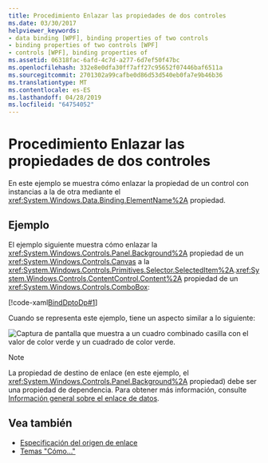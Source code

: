 ```yaml
---
title: Procedimiento Enlazar las propiedades de dos controles
ms.date: 03/30/2017
helpviewer_keywords:
- data binding [WPF], binding properties of two controls
- binding properties of two controls [WPF]
- controls [WPF], binding properties of
ms.assetid: 06318fac-6afd-4c7d-a277-6d7ef50f47bc
ms.openlocfilehash: 332e8e0dfa30ff7aff27c95652f07446baf6511a
ms.sourcegitcommit: 2701302a99cafbe0d86d53d540eb0fa7e9b46b36
ms.translationtype: MT
ms.contentlocale: es-ES
ms.lasthandoff: 04/28/2019
ms.locfileid: "64754052"
---
```

# <a name="how-to-bind-the-properties-of-two-controls"></a>Procedimiento Enlazar las propiedades de dos controles
En este ejemplo se muestra cómo enlazar la propiedad de un control con instancias a la de otra mediante el <xref:System.Windows.Data.Binding.ElementName%2A> propiedad.  
  
## <a name="example"></a>Ejemplo  
 El ejemplo siguiente muestra cómo enlazar la <xref:System.Windows.Controls.Panel.Background%2A> propiedad de un <xref:System.Windows.Controls.Canvas> a la <xref:System.Windows.Controls.Primitives.Selector.SelectedItem%2A>.<xref:System.Windows.Controls.ContentControl.Content%2A> propiedad de un <xref:System.Windows.Controls.ComboBox>:  
  
 [!code-xaml[BindDptoDp#1](~/samples/snippets/csharp/VS_Snippets_Wpf/BindDPtoDP/CS/Window1.xaml#1)]  
  
 Cuando se representa este ejemplo, tiene un aspecto similar a lo siguiente:  
  
![Captura de pantalla que muestra a un cuadro combinado casilla con el valor de color verde y un cuadrado de color verde.](./media/how-to-bind-the-properties-of-two-controls/data-binding-bind-background-canvas.png)

> [!NOTE]
> La propiedad de destino de enlace (en este ejemplo, el <xref:System.Windows.Controls.Panel.Background%2A> propiedad) debe ser una propiedad de dependencia. Para obtener más información, consulte [Información general sobre el enlace de datos](data-binding-overview.md).  
  
## <a name="see-also"></a>Vea también

- [Especificación del origen de enlace](how-to-specify-the-binding-source.md)
- [Temas "Cómo..."](data-binding-how-to-topics.md)
